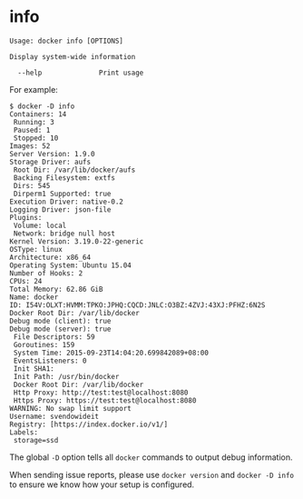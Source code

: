 <!--[metadata]>
+++
title = "info"
description = "The info command description and usage"
keywords = ["display, docker, information"]
[menu.main]
parent = "smn_cli"
+++
<![end-metadata]-->

# info


    Usage: docker info [OPTIONS]

    Display system-wide information

      --help              Print usage

For example:

    $ docker -D info
    Containers: 14
     Running: 3
     Paused: 1
     Stopped: 10
    Images: 52
    Server Version: 1.9.0
    Storage Driver: aufs
     Root Dir: /var/lib/docker/aufs
     Backing Filesystem: extfs
     Dirs: 545
     Dirperm1 Supported: true
    Execution Driver: native-0.2
    Logging Driver: json-file
    Plugins:
     Volume: local
     Network: bridge null host
    Kernel Version: 3.19.0-22-generic
    OSType: linux
    Architecture: x86_64
    Operating System: Ubuntu 15.04
    Number of Hooks: 2
    CPUs: 24
    Total Memory: 62.86 GiB
    Name: docker
    ID: I54V:OLXT:HVMM:TPKO:JPHQ:CQCD:JNLC:O3BZ:4ZVJ:43XJ:PFHZ:6N2S
    Docker Root Dir: /var/lib/docker
    Debug mode (client): true
    Debug mode (server): true
     File Descriptors: 59
     Goroutines: 159
     System Time: 2015-09-23T14:04:20.699842089+08:00
     EventsListeners: 0
     Init SHA1:
     Init Path: /usr/bin/docker
     Docker Root Dir: /var/lib/docker
     Http Proxy: http://test:test@localhost:8080
     Https Proxy: https://test:test@localhost:8080
    WARNING: No swap limit support
    Username: svendowideit
    Registry: [https://index.docker.io/v1/]
    Labels:
     storage=ssd

The global `-D` option tells all `docker` commands to output debug information.

When sending issue reports, please use `docker version` and `docker -D info` to
ensure we know how your setup is configured.
